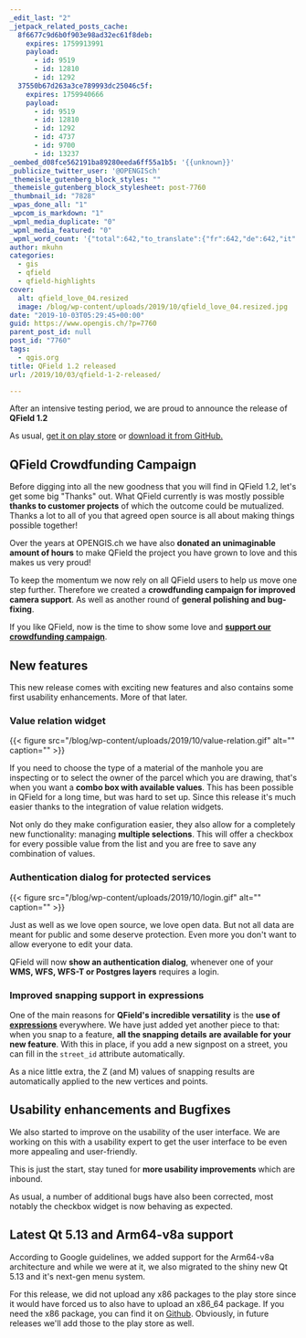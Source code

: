 ```yaml
---
_edit_last: "2"
_jetpack_related_posts_cache:
  8f6677c9d6b0f903e98ad32ec61f8deb:
    expires: 1759913991
    payload:
      - id: 9519
      - id: 12810
      - id: 1292
  37550b67d263a3ce789993dc25046c5f:
    expires: 1759940666
    payload:
      - id: 9519
      - id: 12810
      - id: 1292
      - id: 4737
      - id: 9700
      - id: 13237
_oembed_d08fce562191ba89280eeda6ff55a1b5: '{{unknown}}'
_publicize_twitter_user: '@OPENGISch'
_themeisle_gutenberg_block_styles: ""
_themeisle_gutenberg_block_stylesheet: post-7760
_thumbnail_id: "7828"
_wpas_done_all: "1"
_wpcom_is_markdown: "1"
_wpml_media_duplicate: "0"
_wpml_media_featured: "0"
_wpml_word_count: '{"total":642,"to_translate":{"fr":642,"de":642,"it":642}}'
author: mkuhn
categories:
  - gis
  - qfield
  - qfield-highlights
cover:
  alt: qfield_love_04.resized
  image: /blog/wp-content/uploads/2019/10/qfield_love_04.resized.jpg
date: "2019-10-03T05:29:45+00:00"
guid: https://www.opengis.ch/?p=7760
parent_post_id: null
post_id: "7760"
tags:
  - qgis.org
title: QField 1.2 released
url: /2019/10/03/qfield-1-2-released/

---
```

After an intensive testing period, we are proud to announce the release of **QField 1.2**

As usual, [get it on play store](https://play.google.com/store/apps/details?id=ch.opengis.qfield) or [download it from GitHub.](https://github.com/opengisch/QField/releases/tag/v1.2.0)

## QField Crowdfunding Campaign

Before digging into all the new goodness that you will find in QField 1.2, let's get some big "Thanks" out. What QField currently is was mostly possible **thanks to customer projects** of which the outcome could be mutualized. Thanks a lot to all of you that agreed open source is all about making things possible together!

Over the years at OPENGIS.ch we have also **donated an unimaginable amount of hours** to make QField the project you have grown to love and this makes us very proud!

To keep the momentum we now rely on all QField users to help us move one step further. Therefore we created a **crowdfunding campaign for improved camera support**. As well as another round of **general polishing and bug-fixing**.

If you like QField, now is the time to show some love and **[support our crowdfunding campaign](https://opengis.ch/qfield-love/)**.

## New features

This new release comes with exciting new features and also contains some first usability enhancements. More of that later.

### Value relation widget

{{< figure src="/blog/wp-content/uploads/2019/10/value-relation.gif" alt="" caption="" >}}

If you need to choose the type of a material of the manhole you are inspecting or to select the owner of the parcel which you are drawing, that's when you want a **combo box with available values**. This has been possible in QField for a long time, but was hard to set up. Since this release it's much easier thanks to the integration of value relation widgets.

Not only do they make configuration easier, they also allow for a completely new functionality: managing **multiple selections**. This will offer a checkbox for every possible value from the list and you are free to save any combination of values.

### Authentication dialog for protected services

{{< figure src="/blog/wp-content/uploads/2019/10/login.gif" alt="" caption="" >}}

Just as well as we love open source, we love open data. But not all data are meant for public and some deserve protection. Even more you don't want to allow everyone to edit your data.

QField will now **show an authentication dialog**, whenever one of your **WMS, WFS, WFS-T or Postgres layers** requires a login.

### Improved snapping support in expressions

One of the main reasons for **QField's incredible versatility** is the **use of** [**expressions**](https://docs.qgis.org/2.8/en/docs/user_manual/working_with_vector/expression.html) everywhere. We have just added yet another piece to that: when you snap to a feature, **all the snapping details** **are available for your new feature**. With this in place, if you add a new signpost on a street, you can fill in the `street_id` attribute automatically.

As a nice little extra, the Z (and M) values of snapping results are automatically applied to the new vertices and points.

## Usability enhancements and Bugfixes

We also started to improve on the usability of the user interface. We are working on this with a usability expert to get the user interface to be even more appealing and user-friendly.

This is just the start, stay tuned for **more usability improvements** which are inbound.

As usual, a number of additional bugs have also been corrected, most notably the checkbox widget is now behaving as expected.

## Latest Qt 5.13 and Arm64-v8a support

According to Google guidelines, we added support for the Arm64-v8a architecture and while we were at it, we also migrated to the shiny new Qt 5.13 and it's next-gen menu system.

For this release, we did not upload any x86 packages to the play store since it would have forced us to also have to upload an x86\_64 package. If you need the x86 package, you can find it on [Github](https://github.com/opengisch/QField/releases/download/v1.2.0/qfield-v1.2.0-x86.apk). Obviously, in future releases we'll add those to the play store as well.
